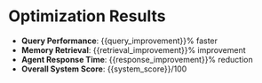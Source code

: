 # Optimization Results
- **Query Performance**: {{query_improvement}}% faster
- **Memory Retrieval**: {{retrieval_improvement}}% improvement  
- **Agent Response Time**: {{response_improvement}}% reduction
- **Overall System Score**: {{system_score}}/100
